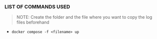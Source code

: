 ### LIST OF COMMANDS USED
> NOTE: Create the folder and the file where you want to copy the log files beforehand 
- `docker compose -f <filename> up`
